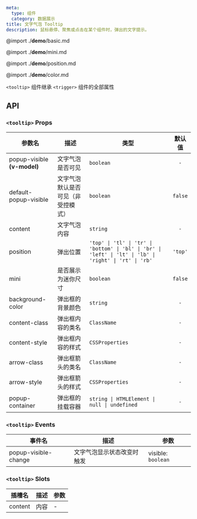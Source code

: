```yaml
meta:
  type: 组件
  category: 数据展示
title: 文字气泡 Tooltip
description: 鼠标悬停、聚焦或点击在某个组件时，弹出的文字提示。
```

@import ./__demo__/basic.md

@import ./__demo__/mini.md

@import ./__demo__/position.md

@import ./__demo__/color.md

`<tooltip>` 组件继承 `<trigger>` 组件的全部属性

## API


### `<tooltip>` Props

|参数名|描述|类型|默认值|
|---|---|---|:---:|
|popup-visible **(v-model)**|文字气泡是否可见|`boolean`|`-`|
|default-popup-visible|文字气泡默认是否可见（非受控模式）|`boolean`|`false`|
|content|文字气泡内容|`string`|`-`|
|position|弹出位置|`'top' \| 'tl' \| 'tr' \| 'bottom' \| 'bl' \| 'br' \| 'left' \| 'lt' \| 'lb' \| 'right' \| 'rt' \| 'rb'`|`'top'`|
|mini|是否展示为迷你尺寸|`boolean`|`false`|
|background-color|弹出框的背景颜色|`string`|`-`|
|content-class|弹出框内容的类名|`ClassName`|`-`|
|content-style|弹出框内容的样式|`CSSProperties`|`-`|
|arrow-class|弹出框箭头的类名|`ClassName`|`-`|
|arrow-style|弹出框箭头的样式|`CSSProperties`|`-`|
|popup-container|弹出框的挂载容器|`string \| HTMLElement \| null \| undefined`|`-`|
### `<tooltip>` Events

|事件名|描述|参数|
|---|---|---|
|popup-visible-change|文字气泡显示状态改变时触发|visible: `boolean`|
### `<tooltip>` Slots

|插槽名|描述|参数|
|---|:---:|---|
|content|内容|-|


